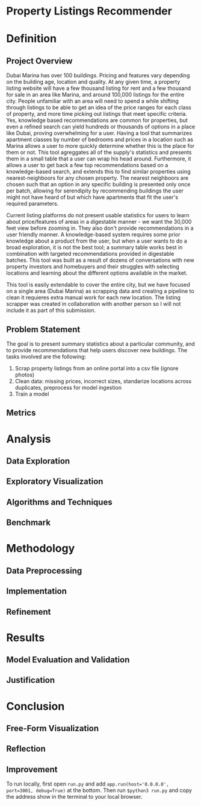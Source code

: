 # Property Listings Recommender

# Definition

## Project Overview

Dubai Marina has over 100 buildings. Pricing and features vary depending on the building age, location and quality. At any given time, a property listing website will have a few thousand listing for rent and a few thousand for sale in an area like Marina, and around 100,000 listings for the entire city. People unfamiliar with an area will need to spend a while shifting through listings to be able to get an idea of the price ranges for each class of property, and more time picking out listings that meet specific criteria.  Yes, knowledge based recommendations are common for properties, but even a refined search can yield hundreds or thousands of options in a place like Dubai, proving overwhelming for a user. Having a tool that summarizes apartment classes by number of bedrooms and prices in a location such as Marina allows a user to more quickly determine whether this is the place for them or not. This tool agreggates all of the supply's statistics and presents them in a small table that a user can wrap his head around. Furthermore, it allows a user to get back a few top recommendations based on a knowledge-based search, and extends this to find similar properties using nearest-neighboors for any chosen property. The nearest neighboors are chosen such that an option in any specific building is presented only once per batch, allowing for serendipity by recommending buildings the user might not have heard of but which have apartments that fit the user's required parameters.

Current listing platforms do not present usable statistics for users to learn about price/features of areas in a digestable manner - we want the 30,000 feet view before zooming in. They also don't provide recommendations in a user friendly manner. A knowledge-based system requires some prior knowledge about a product from the user, but when a user wants to do a broad exploration, it is not the best tool; a summary table works best in combination with targeted recommendations provided in digestable batches. This tool was built as a result of dozens of conversations with new property investors and homebuyers and their struggles with selecting locations and learning about the different options available in the market.

This tool is easily extendable to cover the entire city, but we have focused on a single area (Dubai Marina) as scrapping data and creating a pipeline to clean it requieres extra manual work for each new location. The listing scrapper was created in collaboration with another person so I will not include it as part of this submission.

## Problem Statement

The goal is to present summary statistics about a particular community, and to provide recommendations that help users discover new buildings. The tasks involved are the following:
1. Scrap property listings from an online portal into a csv file (ignore photos)
2. Clean data: missing prices, incorrect sizes, standarize locations across duplicates, preprocess for model ingestion
3. Train a model 

## Metrics

# Analysis

## Data Exploration

## Exploratory Visualization

## Algorithms and Techniques

## Benchmark

# Methodology

## Data Preprocessing

## Implementation

## Refinement

# Results

## Model Evaluation and Validation

## Justification

# Conclusion

## Free-Form Visualization

## Reflection

## Improvement




To run locally, first open ```run.py``` and add ```app.run(host='0.0.0.0', port=3001, debug=True)``` at the bottom.
Then run ```$python3 run.py``` and copy the address show in the terminal to your local browser.

